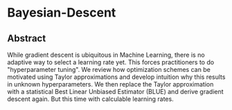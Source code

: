 # Bayesian-Descent

## Abstract

While gradient descent is ubiquitous in Machine Learning, there is no adaptive
way to select a learning rate yet. This forces practitioners to do
"hyperparameter tuning". We review how optimization schemes can be motivated
using Taylor approximations and develop intuition why this results in unknown
hyperparameters. We then replace the Taylor approximation with a statistical
Best Linear Unbiased Estimator (BLUE) and derive gradient descent again. But
this time with calculable learning rates.
